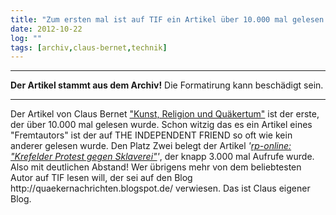 ```yaml
---
title: "Zum ersten mal ist auf TIF ein Artikel über 10.000 mal gelesen worden"
date: 2012-10-22
log: ""
tags: [archiv,claus-bernet,technik]
---
```

<hr><b>Der Artikel stammt aus dem Archiv!</b> Die Formatirung kann beschädigt sein.<hr>
<p>Der Artikel von Claus Bernet <a href="">"Kunst, Religion und Quäkertum"</a> ist der erste, der über 10.000 mal gelesen wurde. Schon witzig das es ein Artikel eines "Fremtautors" ist der auf THE INDEPENDENT FRIEND so oft wie kein anderer gelesen wurde. Den Platz Zwei belegt der Artikel <i>'<a href="http://www.the-independent-friend.de/?q=Krefelder_Protest_gegen_Sklaverei">rp-online: "Krefelder Protest gegen Sklaverei"</a>'</i>, der knapp 3.000 mal Aufrufe wurde. Also mit deutlichen Abstand! Wer übrigens mehr von dem beliebtesten Autor auf TIF lesen will, der sei auf den Blog http://quaekernachrichten.blogspot.de/ verwiesen. Das ist Claus eigener Blog.</p>
